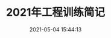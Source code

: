 ---
title: 2021年工程训练简记
copyright_author_href: 'https://ethancy05.top'
date: 2021-05-04 15:44:13
tags:
categories: 随笔
description: 参加2021全国大学生工程训练能力竞赛的一些感受
---